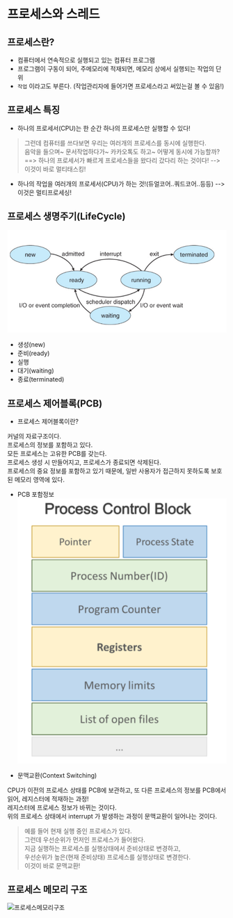 # 프로세스와 스레드  

## 프로세스란?  

- 컴퓨터에서 연속적으로 실행되고 있는 컴퓨터 프로그램  
- 프로그램이 구동이 되어, 주메모리에 적재되면, 메모리 상에서 실행되는 작업의 단위  
- `작업` 이라고도 부른다. (작업관리자에 들어가면 프로세스라고 써있는걸 볼 수 있음!)  

## 프로세스 특징  

- 하나의 프로세서(CPU)는 한 순간 하나의 프로세스만 실행할 수 있다!  
> 그런데 컴퓨터를 쓰다보면 우리는 여러개의 프로세스를 동시에 실행한다.  
> 음악을 들으며~ 문서작업하다가~ 카카오톡도 하고~ 어떻게 동시에 가능할까?  
==> 하나의 프로세서가 빠르게 프로세스들을 왔다리 갔다리 하는 것이다! --> 이것이 바로 멀티태스킹!  

- 하나의 작업을 여러개의 프로세서(CPU)가 하는 것!(듀얼코어..쿼드코어..등등) --> 이것은 멀티프로세싱!  


## 프로세스 생명주기(LifeCycle)  

![프로세스상태](../images/프로세스와스레드2.PNG)  

- 생성(new)  
- 준비(ready)    
- 실행
- 대기(waiting)  
- 종료(terminated)  

## 프로세스 제어블록(PCB)  

- 프로세스 제어블록이란?  

커널의 자료구조이다.  
프로세스의 정보를 포함하고 있다.  
모든 프로세스는 고유한 PCB를 갖는다.  
프로세스 생성 시 만들어지고, 프로세스가 종료되면 삭제된다.  
프로세스의 중요 정보를 포함하고 있기 때문에, 일반 사용자가 접근하지 못하도록 보호된 메모리 영역에 있다.  


- PCB 포함정보  
 ![PCB 포함정보](../images/프로세스와스레드3.PNG)  
 
 
- 문맥교환(Context Switching)  

CPU가 이전의 프로세스 상태를 PCB에 보관하고, 또 다른 프로세스의 정보를 PCB에서 읽어, 레지스터에 적재하는 과정!  
레지스터에 프로세스 정보가 바뀌는 것이다.  
위의 프로세스 상태에서 interrupt 가 발생하는 과정이 문맥교환이 일어나는 것이다.  
> 예를 들어 현재 실행 중인 프로세스가 있다.  
> 그런데 우선순위가 먼저인 프로세스가 들어왔다.  
> 지금 실행하는 프로세스를 실행상태에서 준비상태로 변경하고,  
> 우선순위가 높은(현재 준비상태) 프로세스를 실행상태로 변경한다.  
> 이것이 바로 문맥교환!  

## 프로세스 메모리 구조  

![프로세스메모리구조](..images/프로세스와스레드.PNG)


 
 




  

